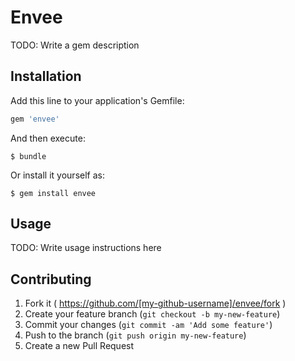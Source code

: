 # Envee

TODO: Write a gem description

## Installation

Add this line to your application's Gemfile:

```ruby
gem 'envee'
```

And then execute:

    $ bundle

Or install it yourself as:

    $ gem install envee

## Usage

TODO: Write usage instructions here

## Contributing

1. Fork it ( https://github.com/[my-github-username]/envee/fork )
2. Create your feature branch (`git checkout -b my-new-feature`)
3. Commit your changes (`git commit -am 'Add some feature'`)
4. Push to the branch (`git push origin my-new-feature`)
5. Create a new Pull Request
